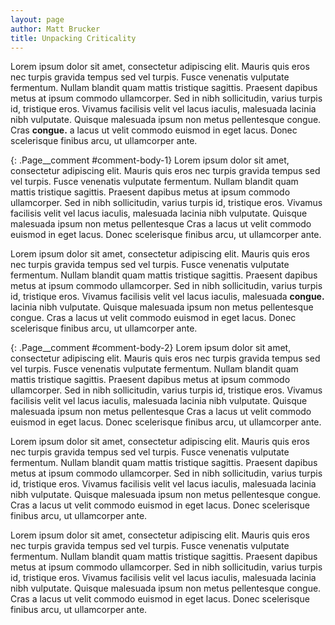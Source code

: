 ```yaml
---
layout: page
author: Matt Brucker
title: Unpacking Criticality
---
```


Lorem ipsum dolor sit amet, consectetur adipiscing elit. Mauris quis eros nec turpis gravida tempus sed vel turpis. Fusce venenatis vulputate fermentum. Nullam blandit quam mattis tristique sagittis. Praesent dapibus metus at ipsum commodo ullamcorper. Sed in nibh sollicitudin, varius turpis id, tristique eros. Vivamus facilisis velit vel lacus iaculis, malesuada lacinia nibh vulputate. Quisque malesuada ipsum non metus pellentesque congue. Cras <b class="Page__comment-link" id="comment-link-1">congue.</b> a lacus ut velit commodo euismod in eget lacus. Donec scelerisque finibus arcu, ut ullamcorper ante. 

{: .Page__comment #comment-body-1}
Lorem ipsum dolor sit amet, consectetur adipiscing elit. Mauris quis eros nec turpis gravida tempus sed vel turpis. Fusce venenatis vulputate fermentum. Nullam blandit quam mattis tristique sagittis. Praesent dapibus metus at ipsum commodo ullamcorper. Sed in nibh sollicitudin, varius turpis id, tristique eros. Vivamus facilisis velit vel lacus iaculis, malesuada lacinia nibh vulputate. Quisque malesuada ipsum non metus pellentesque  Cras a lacus ut velit commodo euismod in eget lacus. Donec scelerisque finibus arcu, ut ullamcorper ante. 

Lorem ipsum dolor sit amet, consectetur adipiscing elit. Mauris quis eros nec turpis gravida tempus sed vel turpis. Fusce venenatis vulputate fermentum. Nullam blandit quam mattis tristique sagittis. Praesent dapibus metus at ipsum commodo ullamcorper. Sed in nibh sollicitudin, varius turpis id, tristique eros. Vivamus facilisis velit vel lacus iaculis, malesuada <b class="Page__comment-link" id="comment-link-2">congue.</b> lacinia nibh vulputate. Quisque malesuada ipsum non metus pellentesque congue. Cras a lacus ut velit commodo euismod in eget lacus. Donec scelerisque finibus arcu, ut ullamcorper ante.

{: .Page__comment #comment-body-2}
Lorem ipsum dolor sit amet, consectetur adipiscing elit. Mauris quis eros nec turpis gravida tempus sed vel turpis. Fusce venenatis vulputate fermentum. Nullam blandit quam mattis tristique sagittis. Praesent dapibus metus at ipsum commodo ullamcorper. Sed in nibh sollicitudin, varius turpis id, tristique eros. Vivamus facilisis velit vel lacus iaculis, malesuada lacinia nibh vulputate. Quisque malesuada ipsum non metus pellentesque  Cras a lacus ut velit commodo euismod in eget lacus. Donec scelerisque finibus arcu, ut ullamcorper ante. 

Lorem ipsum dolor sit amet, consectetur adipiscing elit. Mauris quis eros nec turpis gravida tempus sed vel turpis. Fusce venenatis vulputate fermentum. Nullam blandit quam mattis tristique sagittis. Praesent dapibus metus at ipsum commodo ullamcorper. Sed in nibh sollicitudin, varius turpis id, tristique eros. Vivamus facilisis velit vel lacus iaculis, malesuada lacinia nibh vulputate. Quisque malesuada ipsum non metus pellentesque congue. Cras a lacus ut velit commodo euismod in eget lacus. Donec scelerisque finibus arcu, ut ullamcorper ante. 

Lorem ipsum dolor sit amet, consectetur adipiscing elit. Mauris quis eros nec turpis gravida tempus sed vel turpis. Fusce venenatis vulputate fermentum. Nullam blandit quam mattis tristique sagittis. Praesent dapibus metus at ipsum commodo ullamcorper. Sed in nibh sollicitudin, varius turpis id, tristique eros. Vivamus facilisis velit vel lacus iaculis, malesuada lacinia nibh vulputate. Quisque malesuada ipsum non metus pellentesque congue. Cras a lacus ut velit commodo euismod in eget lacus. Donec scelerisque finibus arcu, ut ullamcorper ante. 